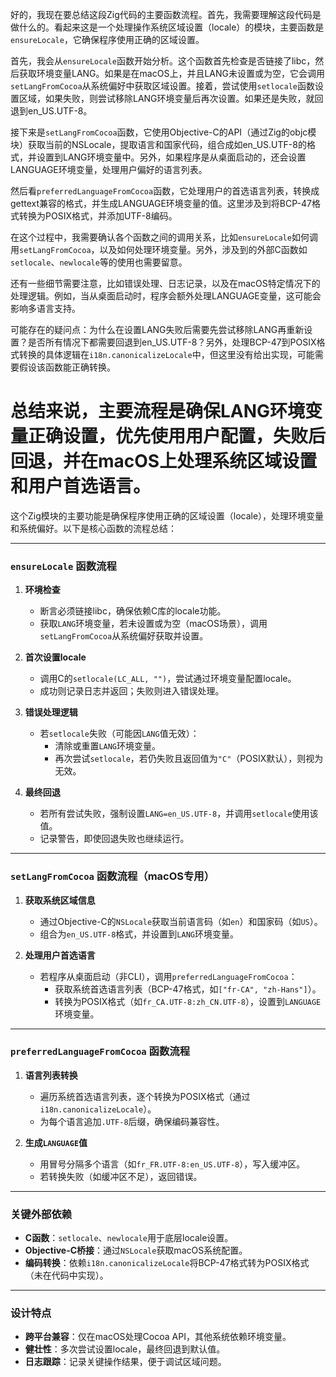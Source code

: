 好的，我现在要总结这段Zig代码的主要函数流程。首先，我需要理解这段代码是做什么的。看起来这是一个处理操作系统区域设置（locale）的模块，主要函数是`ensureLocale`，它确保程序使用正确的区域设置。

首先，我会从`ensureLocale`函数开始分析。这个函数首先检查是否链接了libc，然后获取环境变量LANG。如果是在macOS上，并且LANG未设置或为空，它会调用`setLangFromCocoa`从系统偏好中获取区域设置。接着，尝试使用`setlocale`函数设置区域，如果失败，则尝试移除LANG环境变量后再次设置。如果还是失败，就回退到en_US.UTF-8。

接下来是`setLangFromCocoa`函数，它使用Objective-C的API（通过Zig的objc模块）获取当前的NSLocale，提取语言和国家代码，组合成如en_US.UTF-8的格式，并设置到LANG环境变量中。另外，如果程序是从桌面启动的，还会设置LANGUAGE环境变量，处理用户偏好的语言列表。

然后看`preferredLanguageFromCocoa`函数，它处理用户的首选语言列表，转换成gettext兼容的格式，并生成LANGUAGE环境变量的值。这里涉及到将BCP-47格式转换为POSIX格式，并添加UTF-8编码。

在这个过程中，我需要确认各个函数之间的调用关系，比如`ensureLocale`如何调用`setLangFromCocoa`，以及如何处理环境变量。另外，涉及到的外部C函数如`setlocale`、`newlocale`等的使用也需要留意。

还有一些细节需要注意，比如错误处理、日志记录，以及在macOS特定情况下的处理逻辑。例如，当从桌面启动时，程序会额外处理LANGUAGE变量，这可能会影响多语言支持。

可能存在的疑问点：为什么在设置LANG失败后需要先尝试移除LANG再重新设置？是否所有情况下都需要回退到en_US.UTF-8？另外，处理BCP-47到POSIX格式转换的具体逻辑在`i18n.canonicalizeLocale`中，但这里没有给出实现，可能需要假设该函数能正确转换。

总结来说，主要流程是确保LANG环境变量正确设置，优先使用用户配置，失败后回退，并在macOS上处理系统区域设置和用户首选语言。
================================================
这个Zig模块的主要功能是确保程序使用正确的区域设置（locale），处理环境变量和系统偏好。以下是核心函数的流程总结：

---

### **`ensureLocale` 函数流程**
1. **环境检查**  
   - 断言必须链接libc，确保依赖C库的locale功能。
   - 获取`LANG`环境变量，若未设置或为空（macOS场景），调用`setLangFromCocoa`从系统偏好获取并设置。

2. **首次设置locale**  
   - 调用C的`setlocale(LC_ALL, "")`，尝试通过环境变量配置locale。
   - 成功则记录日志并返回；失败则进入错误处理。

3. **错误处理逻辑**  
   - 若`setlocale`失败（可能因`LANG`值无效）：
     - 清除或重置`LANG`环境变量。
     - 再次尝试`setlocale`，若仍失败且返回值为`"C"`（POSIX默认），则视为无效。

4. **最终回退**  
   - 若所有尝试失败，强制设置`LANG=en_US.UTF-8`，并调用`setlocale`使用该值。
   - 记录警告，即使回退失败也继续运行。

---

### **`setLangFromCocoa` 函数流程**（macOS专用）
1. **获取系统区域信息**  
   - 通过Objective-C的`NSLocale`获取当前语言码（如`en`）和国家码（如`US`）。
   - 组合为`en_US.UTF-8`格式，并设置到`LANG`环境变量。

2. **处理用户首选语言**  
   - 若程序从桌面启动（非CLI），调用`preferredLanguageFromCocoa`：
     - 获取系统首选语言列表（BCP-47格式，如`["fr-CA", "zh-Hans"]`）。
     - 转换为POSIX格式（如`fr_CA.UTF-8:zh_CN.UTF-8`），设置到`LANGUAGE`环境变量。

---

### **`preferredLanguageFromCocoa` 函数流程**
1. **语言列表转换**  
   - 遍历系统首选语言列表，逐个转换为POSIX格式（通过`i18n.canonicalizeLocale`）。
   - 为每个语言追加`.UTF-8`后缀，确保编码兼容性。

2. **生成`LANGUAGE`值**  
   - 用冒号分隔多个语言（如`fr_FR.UTF-8:en_US.UTF-8`），写入缓冲区。
   - 若转换失败（如缓冲区不足），返回错误。

---

### **关键外部依赖**
- **C函数**：`setlocale`、`newlocale`用于底层locale设置。
- **Objective-C桥接**：通过`NSLocale`获取macOS系统配置。
- **编码转换**：依赖`i18n.canonicalizeLocale`将BCP-47格式转为POSIX格式（未在代码中实现）。

---

### **设计特点**
- **跨平台兼容**：仅在macOS处理Cocoa API，其他系统依赖环境变量。
- **健壮性**：多次尝试设置locale，最终回退到默认值。
- **日志跟踪**：记录关键操作结果，便于调试区域问题。